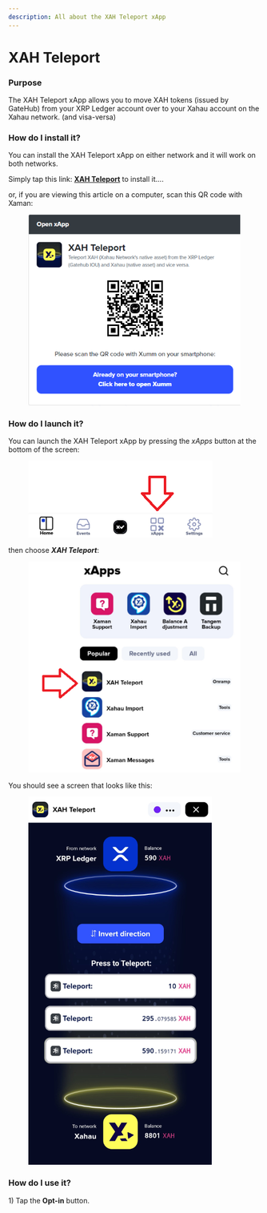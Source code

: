 ```yaml
---
description: All about the XAH Teleport xApp
---
```


# XAH Teleport

### Purpose

The XAH Teleport xApp allows you to move XAH tokens (issued by GateHub) from your XRP Ledger account over to your Xahau account on the Xahau network. (and visa-versa)&#x20;

### **How do I install it?**

You can install the XAH Teleport xApp on either network and it will work on both networks.

Simply tap this link: [**XAH Teleport**](https://xumm.app/detect/xapp:xahau.teleport) to install it....

or, if you are viewing this article on a computer, scan this QR code with Xaman:

<figure><img src="../../.gitbook/assets/XAH Teleport - 1.png" alt=""><figcaption></figcaption></figure>

### **How do I launch it?**

You can launch the XAH Teleport xApp by pressing the _xApps_ button at the bottom of the screen:&#x20;

<figure><img src="../../.gitbook/assets/xApps Button.png" alt=""><figcaption></figcaption></figure>

then choose _**XAH Teleport**_:

<figure><img src="../../.gitbook/assets/XAH Teleport - 2.png" alt=""><figcaption></figcaption></figure>

You should see a screen that looks like this:

<figure><img src="../../.gitbook/assets/XAH Teleport - 3.png" alt=""><figcaption></figcaption></figure>

### **How do I use it?**

1\) Tap the **Opt-in** button.

